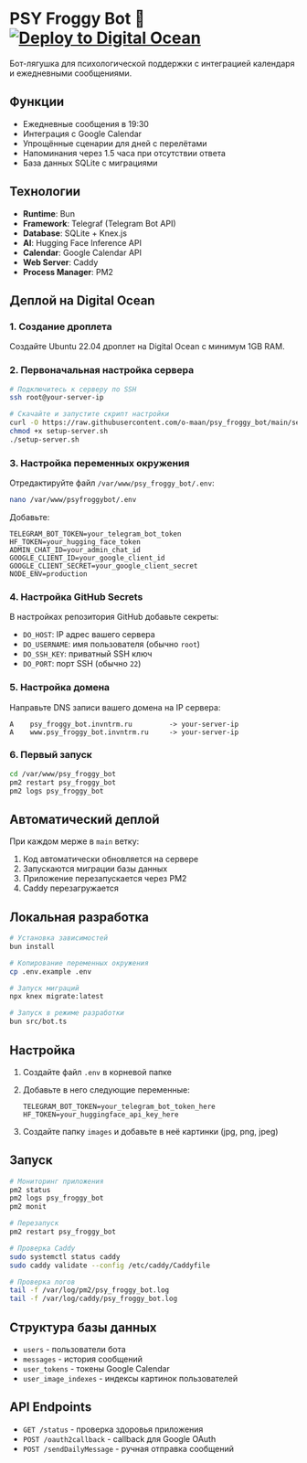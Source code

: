 # PSY Froggy Bot 🐸 [![Deploy to Digital Ocean](https://github.com/o-maan/psyfroggybot/actions/workflows/deploy.yml/badge.svg)](https://github.com/o-maan/psyfroggybot/actions/workflows/deploy.yml)

Бот-лягушка для психологической поддержки с интеграцией календаря и ежедневными сообщениями.

## Функции

- Ежедневные сообщения в 19:30
- Интеграция с Google Calendar
- Упрощённые сценарии для дней с перелётами
- Напоминания через 1.5 часа при отсутствии ответа
- База данных SQLite с миграциями

## Технологии

- **Runtime**: Bun
- **Framework**: Telegraf (Telegram Bot API)
- **Database**: SQLite + Knex.js
- **AI**: Hugging Face Inference API
- **Calendar**: Google Calendar API
- **Web Server**: Caddy
- **Process Manager**: PM2

## Деплой на Digital Ocean

### 1. Создание дроплета

Создайте Ubuntu 22.04 дроплет на Digital Ocean с минимум 1GB RAM.

### 2. Первоначальная настройка сервера

```bash
# Подключитесь к серверу по SSH
ssh root@your-server-ip

# Скачайте и запустите скрипт настройки
curl -O https://raw.githubusercontent.com/o-maan/psy_froggy_bot/main/setup-server.sh
chmod +x setup-server.sh
./setup-server.sh
```

### 3. Настройка переменных окружения

Отредактируйте файл `/var/www/psy_froggy_bot/.env`:

```bash
nano /var/www/psyfroggybot/.env
```

Добавьте:
```env
TELEGRAM_BOT_TOKEN=your_telegram_bot_token
HF_TOKEN=your_hugging_face_token
ADMIN_CHAT_ID=your_admin_chat_id
GOOGLE_CLIENT_ID=your_google_client_id
GOOGLE_CLIENT_SECRET=your_google_client_secret
NODE_ENV=production
```

### 4. Настройка GitHub Secrets

В настройках репозитория GitHub добавьте секреты:

- `DO_HOST`: IP адрес вашего сервера
- `DO_USERNAME`: имя пользователя (обычно `root`)
- `DO_SSH_KEY`: приватный SSH ключ
- `DO_PORT`: порт SSH (обычно `22`)

### 5. Настройка домена

Направьте DNS записи вашего домена на IP сервера:
```
A    psy_froggy_bot.invntrm.ru         -> your-server-ip
A    www.psy_froggy_bot.invntrm.ru     -> your-server-ip
```

### 6. Первый запуск

```bash
cd /var/www/psy_froggy_bot
pm2 restart psy_froggy_bot
pm2 logs psy_froggy_bot
```

## Автоматический деплой

При каждом мерже в `main` ветку:

1. Код автоматически обновляется на сервере
2. Запускаются миграции базы данных
3. Приложение перезапускается через PM2
4. Caddy перезагружается

## Локальная разработка

```bash
# Установка зависимостей
bun install

# Копирование переменных окружения
cp .env.example .env

# Запуск миграций
npx knex migrate:latest

# Запуск в режиме разработки
bun src/bot.ts
```

## Настройка

1. Создайте файл `.env` в корневой папке
2. Добавьте в него следующие переменные:

    ```env
    TELEGRAM_BOT_TOKEN=your_telegram_bot_token_here
    HF_TOKEN=your_huggingface_api_key_here
    ```

3. Создайте папку `images` и добавьте в неё картинки (jpg, png, jpeg)

## Запуск

```bash
# Мониторинг приложения
pm2 status
pm2 logs psy_froggy_bot
pm2 monit

# Перезапуск
pm2 restart psy_froggy_bot

# Проверка Caddy
sudo systemctl status caddy
sudo caddy validate --config /etc/caddy/Caddyfile

# Проверка логов
tail -f /var/log/pm2/psy_froggy_bot.log
tail -f /var/log/caddy/psy_froggy_bot.log
```

## Структура базы данных

- `users` - пользователи бота
- `messages` - история сообщений
- `user_tokens` - токены Google Calendar
- `user_image_indexes` - индексы картинок пользователей

## API Endpoints

- `GET /status` - проверка здоровья приложения
- `POST /oauth2callback` - callback для Google OAuth
- `POST /sendDailyMessage` - ручная отправка сообщений
